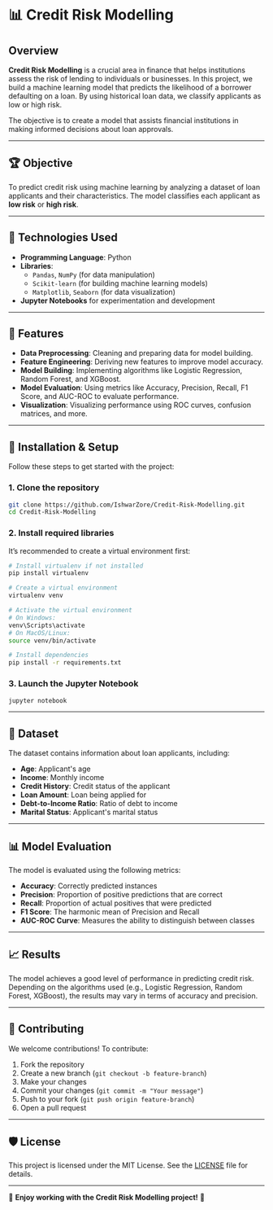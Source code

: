 # 📊 **Credit Risk Modelling**

## Overview

**Credit Risk Modelling** is a crucial area in finance that helps institutions assess the risk of lending to individuals or businesses. In this project, we build a machine learning model that predicts the likelihood of a borrower defaulting on a loan. By using historical loan data, we classify applicants as low or high risk.

The objective is to create a model that assists financial institutions in making informed decisions about loan approvals.

---

## 🏆 **Objective**

To predict credit risk using machine learning by analyzing a dataset of loan applicants and their characteristics. The model classifies each applicant as **low risk** or **high risk**.

---

## 🔧 **Technologies Used**

- **Programming Language**: Python
- **Libraries**: 
  - `Pandas`, `NumPy` (for data manipulation)
  - `Scikit-learn` (for building machine learning models)
  - `Matplotlib`, `Seaborn` (for data visualization)
- **Jupyter Notebooks** for experimentation and development

---

## 🌱 **Features**

- **Data Preprocessing**: Cleaning and preparing data for model building.
- **Feature Engineering**: Deriving new features to improve model accuracy.
- **Model Building**: Implementing algorithms like Logistic Regression, Random Forest, and XGBoost.
- **Model Evaluation**: Using metrics like Accuracy, Precision, Recall, F1 Score, and AUC-ROC to evaluate performance.
- **Visualization**: Visualizing performance using ROC curves, confusion matrices, and more.

---

## 🚀 **Installation & Setup**

Follow these steps to get started with the project:

### 1. Clone the repository

```bash
git clone https://github.com/IshwarZore/Credit-Risk-Modelling.git
cd Credit-Risk-Modelling
```

### 2. Install required libraries

It’s recommended to create a virtual environment first:

```bash
# Install virtualenv if not installed
pip install virtualenv

# Create a virtual environment
virtualenv venv

# Activate the virtual environment
# On Windows:
venv\Scripts\activate
# On MacOS/Linux:
source venv/bin/activate

# Install dependencies
pip install -r requirements.txt
```

### 3. Launch the Jupyter Notebook

```bash
jupyter notebook
```

---

## 📝 **Dataset**

The dataset contains information about loan applicants, including:

- **Age**: Applicant's age
- **Income**: Monthly income
- **Credit History**: Credit status of the applicant
- **Loan Amount**: Loan being applied for
- **Debt-to-Income Ratio**: Ratio of debt to income
- **Marital Status**: Applicant's marital status

---

## 📊 **Model Evaluation**

The model is evaluated using the following metrics:

- **Accuracy**: Correctly predicted instances
- **Precision**: Proportion of positive predictions that are correct
- **Recall**: Proportion of actual positives that were predicted
- **F1 Score**: The harmonic mean of Precision and Recall
- **AUC-ROC Curve**: Measures the ability to distinguish between classes

---

## 📈 **Results**

The model achieves a good level of performance in predicting credit risk. Depending on the algorithms used (e.g., Logistic Regression, Random Forest, XGBoost), the results may vary in terms of accuracy and precision.

---

## 🤝 **Contributing**

We welcome contributions! To contribute:

1. Fork the repository
2. Create a new branch (`git checkout -b feature-branch`)
3. Make your changes
4. Commit your changes (`git commit -m "Your message"`)
5. Push to your fork (`git push origin feature-branch`)
6. Open a pull request

---

## 🛡️ **License**

This project is licensed under the MIT License. See the [LICENSE](LICENSE) file for details.

---

🌟 **Enjoy working with the Credit Risk Modelling project!** 🌟
